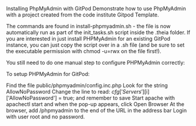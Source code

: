 Installing PhpMyAdmin with GitPod
Demonstrate how to use PhpMyAdmin with a project created from the code institute Gitpod Template.

The commands are found in install-phpmyadmin.sh - the file is now automatically run as part of the init_tasks.sh script inside the .theia folder. If you are interested in just install PHPMyAdmin for an existing GitPod instance, you can just copy the script over in a .sh file (and be sure to set the executable permission with chmod -u=rwx on the file first!).

You still need to do one manual step to configure PHPMyAdmin correctly:

To setup PHPMyAdmin for GitPod:

Find the file public/phpmyadmin/config.inc.php
Look for the string AllowNoPassword
Change the line to read: $cfg['Servers'][$i]['AllowNoPassword'] = true; and remember to save
Start apache with apachectl start and when the pop-up appears, click Open Browser
At the browser, add /phpmyadmin to the end of the URL in the address bar
Login with user root and no password.